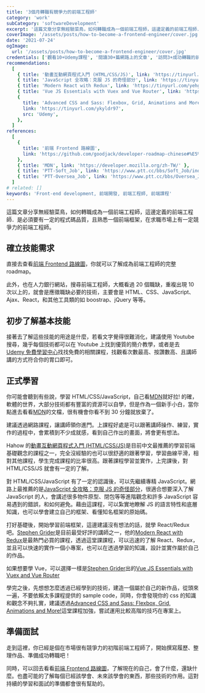 ```yaml
---
title: '3個月轉職有競爭力的前端工程師'
category: 'work'
subCategory: 'softwareDevelopment'
excerpt: '這篇文章分享無經驗菜鳥，如何轉職成為一個前端工程師，這邊定義的前端工程師．是必須要有一定的程式碼品質，且熟悉一個前端框架，在求職市場上有一定競爭力的前端工程師。'
coverImage: '/assets/posts/how-to-become-a-frontend-engineer/cover.jpg'
date: '2021-07-24'
ogImage:
  url: '/assets/posts/how-to-become-a-frontend-engineer/cover.jpg'
credentials: ['觀看10+Udemy課程', '閱讀30+篇網路上的文章', '訪問3+成功轉職的前端工程師']
recommendations:
  [
    { title: '動畫互動網頁程式入門 (HTML/CSS/JS)', link: 'https://tinyurl.com/ye77kpm3', src: 'Hahow' },
    { title: 'JavaScript 全攻略：克服 JS 的奇怪部分', link: 'https://tinyurl.com/yemfgsgj', src: 'Udemy' },
    { title: 'Modern React with Redux', link: 'https://tinyurl.com/yehgynsv', src: 'Udemy' },
    { title: 'Vue JS Essentials with Vuex and Vue Router', link: 'https://tinyurl.com/yzp53825', src: 'Udemy' },
    {
      title: 'Advanced CSS and Sass: Flexbox, Grid, Animations and More!',
      link: 'https://tinyurl.com/ykyldr97',
      src: 'Udemy',
    },
  ]
references:
  [
    {
      title: '前端 Frontend 路線圖',
      link: 'https://github.com/goodjack/developer-roadmap-chinese#%E5%89%8D%E7%AB%AF-frontend-%E8%B7%AF%E7%B7%9A%E5%9C%96',
    },
    { title: 'MDN', link: 'https://developer.mozilla.org/zh-TW/' },
    { title: 'PTT-Soft_Job', link: 'https://www.ptt.cc/bbs/Soft_Job/index.html' },
    { title: 'PTT-Oversea_Job', link: 'https://www.ptt.cc/bbs/Oversea_Job/index.html' },
  ]
# related: []
keywords: 'Front-end development, 前端開發, 前端工程師, 前端課程'
---
```


這篇文章分享無經驗菜鳥，如何轉職成為一個前端工程師，這邊定義的前端工程師．是必須要有一定的程式碼品質，且熟悉一個前端框架，在求職市場上有一定競爭力的前端工程師。

## 確立技能需求

直接去查看[前端 Frontend 路線圖](https://github.com/goodjack/developer-roadmap-chinese#%E5%89%8D%E7%AB%AF-frontend-%E8%B7%AF%E7%B7%9A%E5%9C%96)，你就可以了解成為前端工程師的完整 roadmap。

此外，也在人力銀行網站，搜尋前端工程師，大概看過 20 個職缺，重複出現 10 次以上的，就會是應徵職缺必要的技術，主要會是 HTML、CSS、JavaScript、Ajax、React，和其他工具類的如 boostrap、jQuery 等等。

## 初步了解基本技能

接著去了解這些技能的用途是什麼，若看文字覺得很難消化，建議使用 Youtube 搜尋，幾乎每個技術都可以在 Youtube 上找到優質的簡介教學，或者是去 [Udemy 免費學習中心](https://tinyurl.com/yfbaghja)找找免費的相關課程，找觀看次數最高、按讚數高、且講師講的方式符合你的胃口即可。

## 正式學習

你可能會聽到有些說，學習 HTML/CSS/JavaScript，自己看[MDN](https://developer.mozilla.org/zh-TW/)就好拉! 的確，軟體的世界，大部分技術都有豐富的資源可以自學，但是作為一個新手小白，當你點進去看看[MDN](https://developer.mozilla.org/zh-TW/)的文檔，很有機會你看不到 30 分鐘就放棄了。

建議透過網路課程，讓講師領你進門。上課程好處是可以跟著講師操作、練習，實作的過程中，會累積到不少成就感，看到自己作出的畫面，將會更有想法。

Hahow 的[動畫互動網頁程式入門 (HTML/CSS/JS)](https://tinyurl.com/ye77kpm3)是目前中文最推薦的學習前端基礎觀念的課程之一，完全沒經驗的也可以很舒適的跟著學習，學習曲線平滑，相對其他課程，學生完成課程的比率很高。跟著課程學習並實作，上完課後，對 HTML/CSS/JS 就會有一定的了解。

對 HTML/CSS/JavaScript 有了一定的認識後，可以先繼續專精 JavaScript。網路上最推薦的是[JavaScript 全攻略：克服 JS 的奇怪部分](https://tinyurl.com/yemfgsgj)，很適合想要深入了解 JavaScript 的人，會講述很多物件原型、閉包等等進階觀念和許多 JavaScript 容易遇到的錯誤，和如何避免。藉由這課程，可以紮實地瞭解 JS 的語言特性和底層知識，也可以學會建立自己的框架、看懂知名框架的原始碼。

打好基礎後，開始學習前端框架，這邊建議沒有想法的話，就學 React/Redux 吧。[Stephen Grider](https://tinyurl.com/ydnr493j)是目前最受好評的講師之一，他的[Modern React with Redux](https://tinyurl.com/yehgynsv)是最熱門必買的課程，透過這堂課課程，可以迅速的了解 React、Redux，並且可以快速的實作一個小專案，也可以在透過學習的知識，設計並實作屬於自己的作品。

如果想要學 Vue，可以選擇一樣是[Stephen Grider](https://tinyurl.com/ydnr493j)出的[Vue JS Essentials with Vuex and Vue Router](https://tinyurl.com/yzp53825)

學完之後，先想想怎麼透過已經學到的技術，建造一個屬於自己的新作品，從頭來一遍，不要依賴太多課程提供的 sample code，同時，你會發現你的 css 的知識和觀念不夠扎實，建議透過[Advanced CSS and Sass: Flexbox, Grid, Animations and More!](https://tinyurl.com/ykyldr97)這堂課程加強，嘗試運用比較高階的技巧在專案上。

## 準備面試

走到這裡，你已經是個在市場很有競爭力的初階前端工程師了，開始撰寫履歷、整理作品、準備成功轉職吧！

同時，可以回去看看[前端 Frontend 路線圖](https://github.com/goodjack/developer-roadmap-chinese#%E5%89%8D%E7%AB%AF-frontend-%E8%B7%AF%E7%B7%9A%E5%9C%96)，了解現在的自己，會了什麼，還缺什麼。也盡可能的了解每個已經該學會、未來該學會的東西，那些技術的作用。這對持續的學習和面試的準備都會很有幫助的。

<!-- ## Reference

1. [前端 Frontend 路線圖](https://github.com/goodjack/developer-roadmap-chinese#%E5%89%8D%E7%AB%AF-frontend-%E8%B7%AF%E7%B7%9A%E5%9C%96)
2. [PTT-Soft_Job](https://www.ptt.cc/bbs/Soft_Job/index.html)
3. [PTT-Oversea_Job](https://www.ptt.cc/bbs/Oversea_Job/index.html) -->
